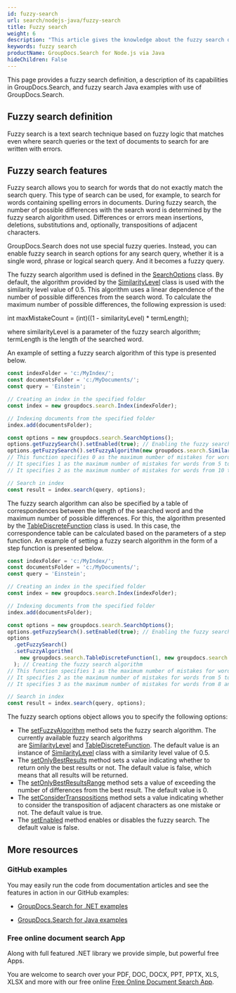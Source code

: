 ```yaml
---
id: fuzzy-search
url: search/nodejs-java/fuzzy-search
title: Fuzzy search
weight: 6
description: "This article gives the knowledge about the fuzzy search definition, and its capabilities in GroupDocs.Search using Java search API."
keywords: fuzzy search
productName: GroupDocs.Search for Node.js via Java
hideChildren: False
---
```

This page provides a fuzzy search definition, a description of its capabilities in GroupDocs.Search, and fuzzy search Java examples with use of GroupDocs.Search.

## Fuzzy search definition

Fuzzy search is a text search technique based on fuzzy logic that matches even where search queries or the text of documents to search for are written with errors.

## Fuzzy search features

Fuzzy search allows you to search for words that do not exactly match the search query. This type of search can be used, for example, to search for words containing spelling errors in documents. During fuzzy search, the number of possible differences with the search word is determined by the fuzzy search algorithm used. Differences or errors mean insertions, deletions, substitutions and, optionally, transpositions of adjacent characters.

GroupDocs.Search does not use special fuzzy queries. Instead, you can enable fuzzy search in search options for any search query, whether it is a single word, phrase or logical search query. And it becomes a fuzzy query.

The fuzzy search algorithm used is defined in the [SearchOptions](https://reference.groupdocs.com/search/nodejs-java/com.groupdocs.search.options/SearchOptions) class. By default, the algorithm provided by the [SimilarityLevel](https://reference.groupdocs.com/search/nodejs-java/com.groupdocs.search.options/SimilarityLevel) class is used with the similarity level value of 0.5. This algorithm uses a linear dependence of the number of possible differences from the search word. To calculate the maximum number of possible differences, the following expression is used:

int maxMistakeCount = (int)((1 - similarityLevel) \* termLength);

where similarityLevel is a parameter of the fuzzy search algorithm; termLength is the length of the searched word.

An example of setting a fuzzy search algorithm of this type is presented below.

```javascript
const indexFolder = 'c:/MyIndex/';
const documentsFolder = 'c:/MyDocuments/';
const query = 'Einstein';

// Creating an index in the specified folder
const index = new groupdocs.search.Index(indexFolder);

// Indexing documents from the specified folder
index.add(documentsFolder);

const options = new groupdocs.search.SearchOptions();
options.getFuzzySearch().setEnabled(true); // Enabling the fuzzy search
options.getFuzzySearch().setFuzzyAlgorithm(new groupdocs.search.SimilarityLevel(0.8)); // Creating the fuzzy search algorithm
// This function specifies 0 as the maximum number of mistakes for words from 1 to 4 characters.
// It specifies 1 as the maximum number of mistakes for words from 5 to 9 characters.
// It specifies 2 as the maximum number of mistakes for words from 10 to 14 characters. And so on.

// Search in index
const result = index.search(query, options);
```

The fuzzy search algorithm can also be specified by a table of correspondences between the length of the searched word and the maximum number of possible differences. For this, the algorithm presented by the [TableDiscreteFunction](https://reference.groupdocs.com/search/nodejs-java/com.groupdocs.search.options/TableDiscreteFunction) class is used. In this case, the correspondence table can be calculated based on the parameters of a step function. An example of setting a fuzzy search algorithm in the form of a step function is presented below.

```javascript
const indexFolder = 'c:/MyIndex/';
const documentsFolder = 'c:/MyDocuments/';
const query = 'Einstein';

// Creating an index in the specified folder
const index = new groupdocs.search.Index(indexFolder);

// Indexing documents from the specified folder
index.add(documentsFolder);

const options = new groupdocs.search.SearchOptions();
options.getFuzzySearch().setEnabled(true); // Enabling the fuzzy search
options
  .getFuzzySearch()
  .setFuzzyAlgorithm(
    new groupdocs.search.TableDiscreteFunction(1, new groupdocs.search.Step(5, 2), new groupdocs.search.Step(8, 3)),
  ); // Creating the fuzzy search algorithm
// This function specifies 1 as the maximum number of mistakes for words from 1 to 4 characters.
// It specifies 2 as the maximum number of mistakes for words from 5 to 7 characters.
// It specifies 3 as the maximum number of mistakes for words from 8 and more characters.

// Search in index
const result = index.search(query, options);
```

The fuzzy search options object allows you to specify the following options:

*   The [setFuzzyAlgorithm](https://reference.groupdocs.com/search/nodejs-java/com.groupdocs.search.options/FuzzySearchOptions#setFuzzyAlgorithm(com.groupdocs.search.options.FuzzyAlgorithm)) method sets the fuzzy search algorithm. The currently available fuzzy search algorithms are [SimilarityLevel](https://reference.groupdocs.com/search/nodejs-java/com.groupdocs.search.options/SimilarityLevel) and [TableDiscreteFunction](https://reference.groupdocs.com/search/nodejs-java/com.groupdocs.search.options/TableDiscreteFunction). The default value is an instance of [SimilarityLevel](https://reference.groupdocs.com/search/nodejs-java/com.groupdocs.search.options/SimilarityLevel) class with a similarity level value of 0.5.
*   The [setOnlyBestResults](https://reference.groupdocs.com/search/nodejs-java/com.groupdocs.search.options/FuzzySearchOptions#setOnlyBestResults(boolean)) method sets a value indicating whether to return only the best results or not. The default value is false, which means that all results will be returned.
*   The [setOnlyBestResultsRange](https://reference.groupdocs.com/search/nodejs-java/com.groupdocs.search.options/FuzzySearchOptions#setOnlyBestResultsRange(byte)) method sets a value of exceeding the number of differences from the best result. The default value is 0.
*   The [setConsiderTranspositions](https://reference.groupdocs.com/search/nodejs-java/com.groupdocs.search.options/FuzzySearchOptions#setConsiderTranspositions(boolean)) method sets a value indicating whether to consider the transposition of adjacent characters as one mistake or not. The default value is true.
*   The [setEnabled](https://reference.groupdocs.com/search/nodejs-java/com.groupdocs.search.options/FuzzySearchOptions#setEnabled(boolean)) method enables or disables the fuzzy search. The default value is false.

## More resources

### GitHub examples

You may easily run the code from documentation articles and see the features in action in our GitHub examples:

*   [GroupDocs.Search for .NET examples](https://github.com/groupdocs-search/GroupDocs.Search-for-.NET)
    
*   [GroupDocs.Search for Java examples](https://github.com/groupdocs-search/GroupDocs.Search-for-Java)
    

### Free online document search App

Along with full featured .NET library we provide simple, but powerful free Apps.

You are welcome to search over your PDF, DOC, DOCX, PPT, PPTX, XLS, XLSX and more with our free online [Free Online Document Search App](https://products.groupdocs.app/search).
